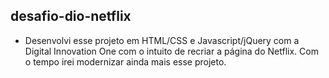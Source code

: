 ## desafio-dio-netflix

- Desenvolvi esse projeto em HTML/CSS e Javascript/jQuery com a Digital Innovation One com o intuito de recriar a página do Netflix. Com o tempo irei modernizar ainda mais esse projeto.

